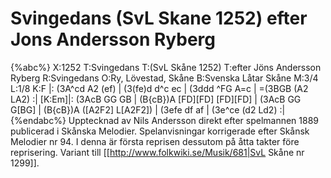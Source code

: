 # Svingedans (SvL Skane 1252) efter Jons Andersson Ryberg

{%abc%}
X:1252
T:Svingedans
T:(SvL Skåne 1252)
T:efter Jöns Andersson Ryberg
R:Svingedans
O:Ry, Lövestad, Skåne
B:Svenska Låtar Skåne
M:3/4
L:1/8
K:F
|: (3A^cd A2 (ef) | (3(fe)d d^c ec | (3ddd ^FG A=c | =(3BGB (A2 LA2) :|
[K:Em]|: (3AcB GG GB | (B{cB})A [FD][FD] [FD][FD] | (3AcB GG G[BG] | (B{cB})A ([A2F2] L[A2F2]) | (3efe df af | (3e^ce (d2 Ld2) :|
{%endabc%}
Upptecknad av Nils Andersson direkt efter spelmannen 1889 publicerad i Skånska Melodier. Spelanvisningar korrigerade efter Skånsk Melodier nr 94. 
I denna är första reprisen dessutom på åtta takter före reprisering.
Variant till [[http://www.folkwiki.se/Musik/681|SvL Skåne nr 1299]].



